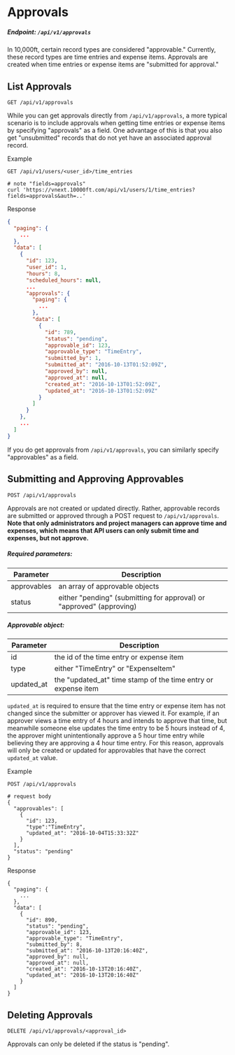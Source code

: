 # Approvals

##### Endpoint: `/api/v1/approvals`

In 10,000ft, certain record types are considered "approvable." Currently, these record types are time entries and expense items. Approvals are created when time entries or expense items are "submitted for approval."


## List Approvals

```
GET /api/v1/approvals
```

While you can get approvals directly from `/api/v1/approvals`, a more typical scenario is to include approvals when getting time entries or expense items by specifying "approvals" as a field. One advantage of this is that you also get "unsubmitted" records that do not yet have an associated approval record.

Example

```
GET /api/v1/users/<user_id>/time_entries

# note "fields=approvals"
curl 'https://vnext.10000ft.com/api/v1/users/1/time_entries?fields=approvals&auth=..'
```

Response

```json
{
  "paging": {
    ...
  },
  "data": [
    {
      "id": 123,
      "user_id": 1,
      "hours": 8,
      "scheduled_hours": null,
      ...
      "approvals": {
        "paging": {
          ...
        },
        "data": [
          {
            "id": 789,
            "status": "pending",
            "approvable_id": 123,
            "approvable_type": "TimeEntry",
            "submitted_by": 1,
            "submitted_at": "2016-10-13T01:52:09Z",
            "approved_by": null,
            "approved_at": null,
            "created_at": "2016-10-13T01:52:09Z",
            "updated_at": "2016-10-13T01:52:09Z"
          }
        ]
      }
    },
    ...
  ]
}
```

If you do get approvals from `/api/v1/approvals`, you can similarly specify "approvables" as a field.

## Submitting and Approving Approvables

```
POST /api/v1/approvals
```

Approvals are not created or updated directly. Rather, approvable records are submitted or approved through a POST request to `/api/v1/approvals`. **Note that only administrators and project managers can approve time and expenses, which means that API users can only submit time and expenses, but not approve.**


##### Required parameters:

| **Parameter** | **Description** |
| ------------- | --------------- |
| approvables | an array of approvable objects |
| status | either "pending" (submitting for approval) or "approved" (approving) |

##### Approvable object:

| **Parameter** | **Description** |
| ------------- | --------------- |
| id | the id of the time entry or expense item |
| type | either "TimeEntry" or "ExpenseItem" |
| updated_at | the "updated_at" time stamp of the time entry or expense item |

`updated_at` is required to ensure that the time entry or expense item has not changed since the submitter or approver has viewed it. For example, if an approver views a time entry of 4 hours and intends to approve that time, but meanwhile someone else updates the time entry to be 5 hours instead of 4, the approver might unintentionally approve a 5 hour time entry while believing they are approving a 4 hour time entry. For this reason, approvals will only be created or updated for approvables that have the correct `updated_at` value.

Example

```shell
POST /api/v1/approvals

# request body
{
  "approvables": [
    {
      "id": 123,
      "type":"TimeEntry",
      "updated_at": "2016-10-04T15:33:32Z"
    }
  ],
  "status": "pending"
}
```

Response

```
{
  "paging": {
    ...
  },
  "data": [
    {
      "id": 890,
      "status": "pending",
      "approvable_id": 123,
      "approvable_type": "TimeEntry",
      "submitted_by": 8,
      "submitted_at": "2016-10-13T20:16:40Z",
      "approved_by": null,
      "approved_at": null,
      "created_at": "2016-10-13T20:16:40Z",
      "updated_at": "2016-10-13T20:16:40Z"
    }
  ]
}
```


## Deleting Approvals

```
DELETE /api/v1/approvals/<approval_id>
```

Approvals can only be deleted if the status is "pending".
